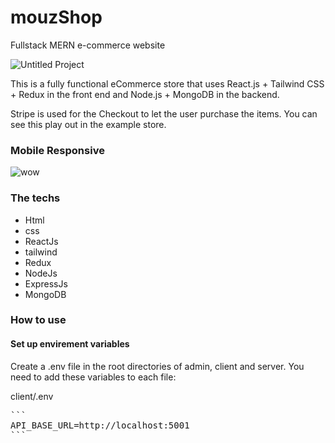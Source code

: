 # mouzShop
Fullstack MERN e-commerce website 

![Untitled Project](https://github.com/mouz11/mouzShop/assets/96539837/01e44447-4455-48c0-8712-8e629c2b12d4)

This is a fully functional eCommerce store that uses React.js + Tailwind CSS + Redux in the front end and Node.js + MongoDB in the backend.

 Stripe is used for the Checkout to let the user purchase the items. You can see this play out in the example store.
 
 <h3>Mobile Responsive</h3>

 
 ![wow](https://github.com/mouz11/mouzShop/assets/96539837/a4e41e09-cee5-4ecb-893f-019db734e996)

<h3>The techs</h3>
<ul>
 <li>Html</li>
 <li>css</li>
 <li>ReactJs</li>
 <li>tailwind</li>
 <li>Redux</li>
 <li>NodeJs</li>
 <li>ExpressJs</li>
 <li>MongoDB</li>
</ul>

 <h3>How to use</h3>
 
 <h4>Set up envirement variables</h4>
 
 Create a .env file in the root directories of admin, client and server. You need to add these variables to each file:
 
 client/.env
 
 <pre>
```
API_BASE_URL=http://localhost:5001
```
</pre>
